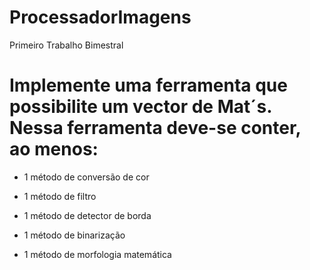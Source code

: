 # ProcessadorImagens
 Primeiro Trabalho Bimestral

# Implemente uma ferramenta que possibilite um vector de Mat´s. Nessa ferramenta deve-se conter, ao menos:

- 1 método de conversão de cor

- 1 método de filtro

- 1 método de detector de borda

- 1 método de binarização

- 1 método de morfologia matemática
